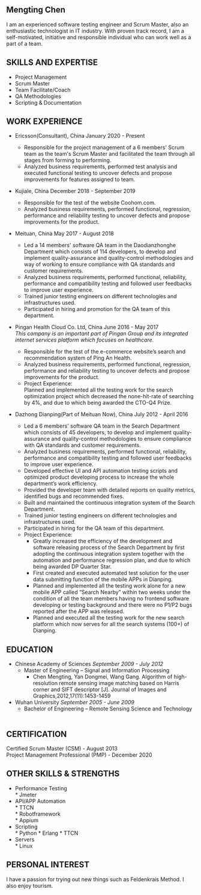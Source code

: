 Mengting Chen
--
I am an experienced software testing engineer and Scrum Master, also an enthusiastic technologist in IT industry. With proven track record, I am a self-motivated, initiative and responsible individual who can work well as a part of a team.

SKILLS AND EXPERTISE
--
* Project Management
* Scrum Master
* Team Facilitate/Coach
* QA Methodologies
* Scripting & Documentation
 
WORK EXPERIENCE
-- 
* Ericsson(Consultant), China    January 2020 - Present      
  * Responsible for the project management of a 6 members' Scrum team as the team's Scrum Master and facilitated the team through all stages from forming to performing.
  * Analyzed business requirements, performed test analysis and executed functional testing to uncover defects and propose improvements for features assigned to team.
  
* Kujiale, China    December 2018 - September 2019      
  * Responsible for the test of the website Coohom.com.
  * Analyzed business requirements, performed functional, regression, performance and reliability testing to uncover defects and propose improvements for the product.

* Meituan, China    May 2017 - August 2018    
  * Led a 14 members' software QA team in the Daodianzhonghe Department which consists of 114 developers, to develop and implement quality-assurance and quality-control methodologies and way of working to ensure compliance with QA standards and customer requirements.
  * Analyzed business requirements, performed functional, reliability, performance and compatibility testing and followed user feedbacks to improve user experience.
  * Trained junior testing engineers on different technologies and infrastructures used.
  * Participated in hiring and promotion for the QA team of this department.
  
* Pingan Health Cloud Co. Ltd, China    June 2016 - May 2017    
_This company is an important part of Pingan Group and its integrated internet services platform which focuses on healthcare._   
  * Responsible for the test of the e-commerce website’s search and recommendation system of Ping An Health.
  * Analyzed business requirements, performed functional, regression, performance and reliability testing to uncover defects and propose improvements for the product.
  * Project Experience:  
    Planned and implemented all the testing work for the search optimization project which decreased the none-hit-rate of searching by 4%, and due to which being awarded the CTO-Q4 Prize.

* Dazhong Dianping(Part of Meituan Now), China    July 2012 - April 2016    
  * Led a 6 members' software QA team in the Search Department which consists of 45 developers, to develop and implement quality-assurance and quality-control methodologies to ensure compliance with QA standards and customer requirements.
  * Analyzed business requirements, performed functional, reliability, performance and compatibility testing and followed user feedbacks to improve user experience.
  * Developed effective UI and API automation testing scripts and optimized product developing process to increase the whole department’s work efficiency.
  * Provided the developer team with detailed reports on quality metrics, identified bugs and recommended fixes.
  * Built and maintained the continuous integration system of the Search Department.
  * Trained junior testing engineers on different technologies and infrastructures used.
  * Participated in hiring for the QA team of this department.
  * Project Experience:
      * Greatly increased the efficiency of the development and software releasing process of the Search Department by first adopting the continuous integration system together with the automation and performance regression plan, and due to which being awarded DP Quarter Star.  
      * First created and executed automated test solution for the user data submitting function of the mobile APPs in Dianping.  
      * Planned and implemented all the testing work alone for a new mobile APP called “Search Nearby” within two weeks under the condition of all the team members having no frontend software developing or testing background and there were no P1/P2 bugs reported after the APP was released.   
      * Planned and executed all the testing work for the new search platform which now serves for all the search systems (100+) of Dianping.

EDUCATION
--
* Chinese Academy of Sciences    *September 2009 - July 2012*  
  * Master of Engineering – Signal and Information Processing      
      * Chen Mengting, Yan Dongmei, Wang Gang. Algorithm of high-resolution remote sensing image matching based on Harris corner and SIFT descriptor [J]. Journal of Images and Graphics,2012,17(11):1453-1459     
* Wuhan University    *September 2005 - June 2009*  
  * Bachelor of Engineering – Remote Sensing Science and Technology         

CERTIFICATION
--
Certified Scrum Master (CSM) - August 2013  
Project Management Professional (PMP) - December 2020

OTHER SKILLS & STRENGTHS
--
* Performance Testing      
      * Jmeter
* API/APP Automation      
      * TTCN       
      * Robotframework    
      * Appium    
* Scripting      
      * Python
      * Erlang
      * TTCN          
* Servers    
      * Linux    

PERSONAL INTEREST
--
I have a passion for trying out new things such as Feldenkrais Method. I also enjoy tourism.
